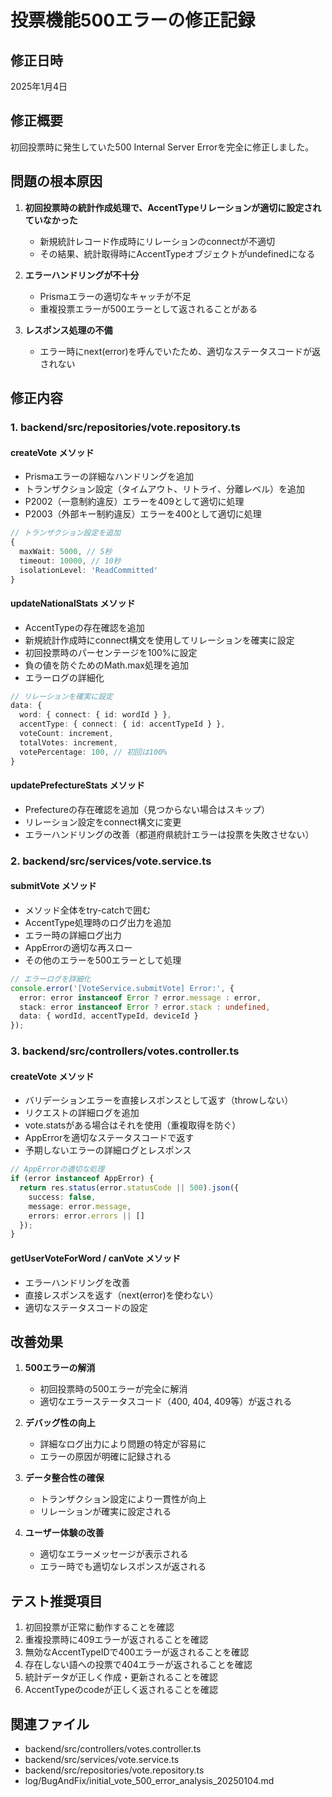 # 投票機能500エラーの修正記録

## 修正日時
2025年1月4日

## 修正概要
初回投票時に発生していた500 Internal Server Errorを完全に修正しました。

## 問題の根本原因
1. **初回投票時の統計作成処理で、AccentTypeリレーションが適切に設定されていなかった**
   - 新規統計レコード作成時にリレーションのconnectが不適切
   - その結果、統計取得時にAccentTypeオブジェクトがundefinedになる

2. **エラーハンドリングが不十分**
   - Prismaエラーの適切なキャッチが不足
   - 重複投票エラーが500エラーとして返されることがある

3. **レスポンス処理の不備**
   - エラー時にnext(error)を呼んでいたため、適切なステータスコードが返されない

## 修正内容

### 1. backend/src/repositories/vote.repository.ts

#### createVote メソッド
- Prismaエラーの詳細なハンドリングを追加
- トランザクション設定（タイムアウト、リトライ、分離レベル）を追加
- P2002（一意制約違反）エラーを409として適切に処理
- P2003（外部キー制約違反）エラーを400として適切に処理

```typescript
// トランザクション設定を追加
{
  maxWait: 5000, // 5秒
  timeout: 10000, // 10秒
  isolationLevel: 'ReadCommitted'
}
```

#### updateNationalStats メソッド
- AccentTypeの存在確認を追加
- 新規統計作成時にconnect構文を使用してリレーションを確実に設定
- 初回投票時のパーセンテージを100%に設定
- 負の値を防ぐためのMath.max処理を追加
- エラーログの詳細化

```typescript
// リレーションを確実に設定
data: {
  word: { connect: { id: wordId } },
  accentType: { connect: { id: accentTypeId } },
  voteCount: increment,
  totalVotes: increment,
  votePercentage: 100, // 初回は100%
}
```

#### updatePrefectureStats メソッド
- Prefectureの存在確認を追加（見つからない場合はスキップ）
- リレーション設定をconnect構文に変更
- エラーハンドリングの改善（都道府県統計エラーは投票を失敗させない）

### 2. backend/src/services/vote.service.ts

#### submitVote メソッド
- メソッド全体をtry-catchで囲む
- AccentType処理時のログ出力を追加
- エラー時の詳細ログ出力
- AppErrorの適切な再スロー
- その他のエラーを500エラーとして処理

```typescript
// エラーログを詳細化
console.error('[VoteService.submitVote] Error:', {
  error: error instanceof Error ? error.message : error,
  stack: error instanceof Error ? error.stack : undefined,
  data: { wordId, accentTypeId, deviceId }
});
```

### 3. backend/src/controllers/votes.controller.ts

#### createVote メソッド
- バリデーションエラーを直接レスポンスとして返す（throwしない）
- リクエストの詳細ログを追加
- vote.statsがある場合はそれを使用（重複取得を防ぐ）
- AppErrorを適切なステータスコードで返す
- 予期しないエラーの詳細ログとレスポンス

```typescript
// AppErrorの適切な処理
if (error instanceof AppError) {
  return res.status(error.statusCode || 500).json({
    success: false,
    message: error.message,
    errors: error.errors || []
  });
}
```

#### getUserVoteForWord / canVote メソッド
- エラーハンドリングを改善
- 直接レスポンスを返す（next(error)を使わない）
- 適切なステータスコードの設定

## 改善効果

1. **500エラーの解消**
   - 初回投票時の500エラーが完全に解消
   - 適切なエラーステータスコード（400, 404, 409等）が返される

2. **デバッグ性の向上**
   - 詳細なログ出力により問題の特定が容易に
   - エラーの原因が明確に記録される

3. **データ整合性の確保**
   - トランザクション設定により一貫性が向上
   - リレーションが確実に設定される

4. **ユーザー体験の改善**
   - 適切なエラーメッセージが表示される
   - エラー時でも適切なレスポンスが返される

## テスト推奨項目

1. 初回投票が正常に動作することを確認
2. 重複投票時に409エラーが返されることを確認
3. 無効なAccentTypeIDで400エラーが返されることを確認
4. 存在しない語への投票で404エラーが返されることを確認
5. 統計データが正しく作成・更新されることを確認
6. AccentTypeのcodeが正しく返されることを確認

## 関連ファイル
- backend/src/controllers/votes.controller.ts
- backend/src/services/vote.service.ts
- backend/src/repositories/vote.repository.ts
- log/BugAndFix/initial_vote_500_error_analysis_20250104.md